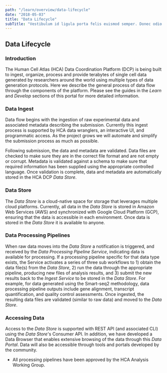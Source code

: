 ```yaml
---
path: "/learn/overview/data-lifecycle"
date: "2018-05-03"
title: "Data Lifecycle"
subTitle: "Vestibulum id ligula porta felis euismod semper. Donec odio dui."
---
```


## Data Lifecycle

### Introduction ###

The Human Cell Atlas (HCA) Data Coordination Platform (DCP) is being built to ingest, organize, process and provide terabytes of single cell data generated by researchers around the world using multiple types of data generation protocols. Here we describe the general process of data flow through the components of the platform. Please see the guides in the *Learn* and *Develop* sections of this portal for more detailed information. 

### Data Ingest ###

Data flow begins with the ingestion of raw experimental data and associated metadata describing the submission. Currently this ingest process is supported by HCA data wranglers, an interactive UI, and programmatic access. As the project grows we will automate and simplify the submission process as much as possible. 

Following submission, the data and metadata are validated. Data files are checked to make sure they are in the correct file format and are not empty or corrupt. Metadata is validated against a schema to make sure that required information has been supplied using the appropriate controlled language. Once validation is complete, data and metadata are automatically stored in the HCA DCP *Data Store*.

### Data Store ###
The *Data Store* is a cloud-native space for storage that leverages multiple cloud platforms. Currently, all data in the *Data Store* is stored in Amazon Web Services (AWS) and synchronized with Google Cloud Platform (GCP), ensuring that the data is accessible in each environment. Once data is stored in the *Data Store* it is available to anyone.

### Data Processing Pipelines ###

When raw data moves into the *Data Store* a notification is triggered, and received by the *Data Processing Pipeline Service*, indicating data is available for processing. If a processing pipeline specific for that data type exists, the Service activates a series of three sub workflows to 1) obtain the data file(s) from the *Data Store*, 2) run the data through the appropriate pipeline, producing new files of analysis results, and 3) submit the new results back to the *Ingest Service* to be stored in the *Data Store*. For example, for data generated using the Smart-seq2 methodology, data processing pipeline outputs include gene alignment, transcript quantification, and quality control assessments. Once ingested, the resulting data files are validated (similar to raw data) and moved to the *Data Store*.



### Accessing Data ###
Access to the *Data Store* is supported with REST API (and associated CLI) using the *Data Store*'s Consumer API. In addition, we have developed a Data Browser that enables extensive browsing of the data through this *Data Portal*. Data will also be accessible through tools and portals developed by the community.

* All processing pipelines have been approved by the HCA Analysis Working Group.
